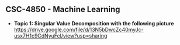 ## **CSC-4850 - Machine Learning** 
+ **Topic 1: Singular Value Decomposition with the following picture** 
https://drive.google.com/file/d/13N5bDwcZc40myJc-usx7H1c9CdNyuFcl/view?usp=sharing
